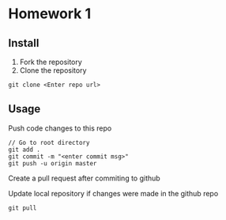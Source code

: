 # Homework 1
## Install
1. Fork the  repository
2. Clone the repository
```
git clone <Enter repo url>
```

## Usage
Push code changes to this repo
```
// Go to root directory
git add .
git commit -m "<enter commit msg>"
git push -u origin master
```

Create a pull request after commiting to github

Update local repository if changes were made in the github repo
```
git pull
```
